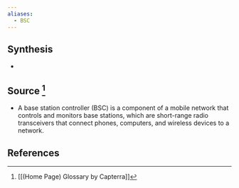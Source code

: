 ```yaml
---
aliases:
  - BSC
---
```

## Synthesis
- 
## Source [^1]
- A base station controller (BSC) is a component of a mobile network that controls and monitors base stations, which are short-range radio transceivers that connect phones, computers, and wireless devices to a network.
## References

[^1]: [[(Home Page) Glossary by Capterra]]